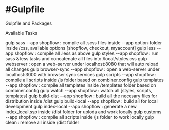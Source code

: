 #Gulpfile
===

Gulpfile and Packages


Available Tasks

gulp sass --app shopflow  :  compile all .scss files inside --app option-folder inside /css, available options [shopflow, checkout, myaccount]
gulp less --app shopflow  :  compile all .less as above
gulp styles --app shopflow  :  run sass & less tasks and concatenate all files into /local/styles.css
gulp webserver  :  open a web-server under localhost:8080 that will auto reload all changes
gulp browser-sync --app shopflow  :  open a web-server under localhost:3000 with browser sync services
gulp scripts --app shopflow  :  compile all scripts inside /js folder based on combiner.config
gulp templates --app shopflow  :  compile all templates inside /templates folder based on combiner.config
gulp watch --app shopflow  :  watch all [styles, scripts, templates]
gulp build-dist --app shopflow  :  build all the necesary files for distribution inside /dist
gulp build-local --app shopflow  :  build all for local development
gulp index-local --app shopflow  :  generate a new index_local.ssp inside /dist folder for uploda and work locally
gulp customs --app shopflow  :  compile all scripts inside /js folder to work locally
gulp clean  :  remove all inside /dist folder
